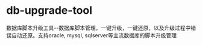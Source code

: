 # db-upgrade-tool
数据库脚本升级工具--数据库脚本管理，一键升级，一键还原，以及升级过程中错误自动还原。支持oracle, mysql, sqlserver等主流数据库的脚本升级管理
